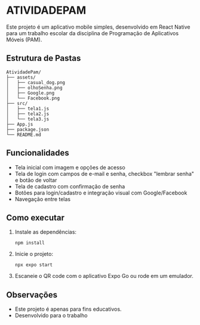 # ATIVIDADEPAM

Este projeto é um aplicativo mobile simples, desenvolvido em React Native para um trabalho escolar da disciplina de Programação de Aplicativos Móveis (PAM).

## Estrutura de Pastas

```
AtividadePam/
├── assets/
│   ├── casual_dog.png
│   ├── olhoSenha.png
│   ├── Google.png
│   └── Facebook.png
├── src/
│   ├── tela1.js
│   ├── tela2.js
│   └── tela3.js
├── App.js
├── package.json
└── README.md
```

## Funcionalidades

- Tela inicial com imagem e opções de acesso
- Tela de login com campos de e-mail e senha, checkbox "lembrar senha" e botão de voltar
- Tela de cadastro com confirmação de senha
- Botões para login/cadastro e integração visual com Google/Facebook
- Navegação entre telas

## Como executar

1. Instale as dependências:
   ```
   npm install
   ```
2. Inicie o projeto:
   ```
   npx expo start
   ```
3. Escaneie o QR code com o aplicativo Expo Go ou rode em um emulador.

## Observações

- Este projeto é apenas para fins educativos.
- Desenvolvido para o trabalho